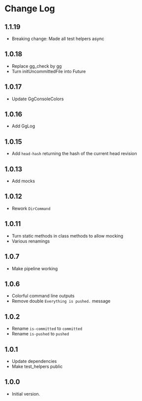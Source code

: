 # Change Log

## 1.1.19

- Breaking change: Made all test helpers async

## 1.0.18

- Replace gg_check by gg
- Turn initUncommittedFile into Future

## 1.0.17

- Update GgConsoleColors

## 1.0.16

- Add GgLog

## 1.0.15

- Add `head-hash` returning the hash of the current head revision

## 1.0.13

- Add mocks

## 1.0.12

- Rework `DirCommand`

## 1.0.11

- Turn static methods in class methods to allow mocking
- Various renamings

## 1.0.7

- Make pipeline working

## 1.0.6

- Colorful command line outputs
- Remove double `Everything is pushed.` message

## 1.0.2

- Rename `is-committed` to `committed`
- Rename `is-pushed` to `pushed`

## 1.0.1

- Update dependencies
- Make test_helpers public

## 1.0.0

- Initial version.
